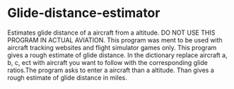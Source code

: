 # Glide-distance-estimator
Estimates glide distance of a aircraft from a altitude.
DO NOT USE THIS PROGRAM IN ACTUAL AVIATION.
This program was ment to be used with aircraft tracking websites and
flight simulator games only.
This program gives a rough estimate of glide distance.
In the dictionary replace aircraft a, b, c, ect with aircraft you want 
to follow with the corresponding glide ratios.The program asks to enter a aircraft
than a altitude.
Than gives a rough estimate of glide distance in miles.
